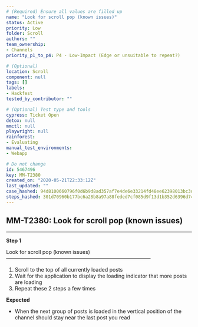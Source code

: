 ```yaml
---
# (Required) Ensure all values are filled up
name: "Look for scroll pop (known issues)"
status: Active
priority: Low
folder: Scroll
authors: ""
team_ownership:
- Channels
priority_p1_to_p4: P4 - Low-Impact (Edge or unsuitable to repeat?)

# (Optional)
location: Scroll
component: null
tags: []
labels:
- Hackfest
tested_by_contributor: ""

# (Optional) Test type and tools
cypress: Ticket Open
detox: null
mmctl: null
playwright: null
rainforest:
- Evaluating
manual_test_environments:
- Webapp

# Do not change
id: 5467496
key: MM-T2380
created_on: "2020-05-21T22:33:12Z"
last_updated: ""
case_hashed: 94d8100660796f0d6b9d8ad357af7e4de6e33214fd48ee62398013bc3df7de29aab9611a2a6e79f2e06889ab228e7ae1
steps_hashed: 301d70960b177bc6a28b8a97a88feded7cf085d9f13d1b352d6396d745dad6c8dffa0088696a1d04aa452e240f045f20
---
```


<!-- (Auto-generated) Based on frontmatter's "key" and "name" -->

## MM-T2380: Look for scroll pop (known issues)

---

**Step 1**

Look for scroll pop (known issues)\
————————————————————————————

1. Scroll to the top of all currently loaded posts
2. Wait for the application to display the loading indicator that more posts are loading
3. Repeat these 2 steps a few times

**Expected**

- When the next group of posts is loaded in the vertical position of the channel should stay near the last post you read
